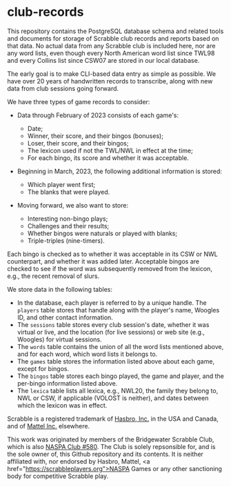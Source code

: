 # club-records
This repository contains the PostgreSQL database schema and related tools and documents for storage of Scrabble club records and reports based on that data. No actual data from any Scrabble club is included here, nor are any word lists, even though every North American word list since TWL98 and every Collins list since CSW07 are stored in our local database.

The early goal is to make CLI-based data entry as simple as possible. We have over 20 years of handwritten records to transcribe, along with new data from club sessions going forward.

We have three types of game records to consider:
* Data through February of 2023 consists of each game's:
  * Date;
  * Winner, their score, and their bingos (bonuses);
  * Loser, their score, and their bingos;
  * The lexicon used if not the TWL/NWL in effect at the time;
  * For each bingo, its score and whether it was acceptable.

* Beginning in March, 2023, the following additional information is stored:
  * Which player went first;
  * The blanks that were played.

* Moving forward, we also want to store:
  * Interesting non-bingo plays;
  * Challenges and their results;
  * Whether bingos were naturals or played with blanks;
  * Triple-triples (nine-timers).

Each bingo is checked as to whether it was acceptable in its CSW or NWL counterpart, and whether it was added later. Acceptable bingos are checked to see if the word was subsequently removed from the lexicon, e.g., the recent removal of slurs.

We store data in the following tables:
* In the database, each player is referred to by a unique handle. The `players` table stores that handle along with the player's name, Woogles ID, and other contact information.
* The `sessions` table stores every club session's date, whether it was virtual or live, and the location (for live sessions) or web site (e.g., Woogles) for virtual sessions.
* The `words` table contains the union of all the word lists mentioned above, and for each word, which word lists it belongs to.
* The `games` table stores the information listed above about each game, except for bingos.
* The `bingos` table stores each bingo played, the game and player, and the per-bingo information listed above.
* The `lexica` table lists all lexica, e.g., NWL20, the family they belong to, NWL or CSW, if applicable (VOLOST is neither), and dates between which the lexicon was in effect.

Scrabble is a registered trademark of <a href="https://shop.hasbro.com/scrabble">Hasbro, Inc.</a> in the USA and Canada, and of <a href="https://shopping.mattel.com/en-gb/collections/scrabble">Mattel Inc.</a> elsewhere.

This work was originated by members of the Bridgewater Scrabble Club, which is also <a href="https://www.bridgewaterscrabble.org">NASPA Club #580</a>. The Club is solely repsonsible for, and is the sole owner of, this Github repository and its contents. It is neither affiliated with, nor endorsed by Hasbro, Mattel, <a href=\"https://scrabbleplayers.org">NASPA Games</a> or any other sanctioning body for competitive Scrabble play.
